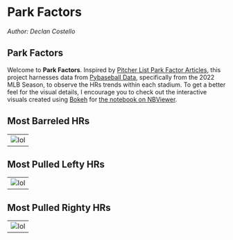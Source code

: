 # **Park Factors**
*Author: Declan Costello*

## **Park Factors**

Welcome to **Park Factors**. Inspired by [Pitcher List Park Factor Articles](https://www.pitcherlist.com/going-deep-barrels-and-ballpark-factors/), this project harnesses data from  [Pybaseball Data](https://github.com/jldbc/pybaseball), specifically from the 2022 MLB Season, to observe the HRs trends within each stadium. To get a better feel for the visual details, I encourage you to check out the interactive visuals created using [Bokeh](http://bokeh.org/) for [the notebook on NBViewer](https://nbviewer.org/github/dec1costello/Baseball/blob/main/Stadiums/Park-Factors.ipynb). 

## **Most Barreled HRs**

<table>
<tbody>
  <tr>
    <td>  
        <img src="https://github.com/dec1costello/Baseball/assets/79241861/dd321db6-c101-4e05-9e83-d323ce15c4a9" alt="lol" />
    </td>
</tr>
</tbody>
</table>

## **Most Pulled Lefty HRs**

<table>
<tbody>
  <tr>
    <td>  
        <img src="https://github.com/dec1costello/Baseball/assets/79241861/a13fdf07-2eaa-4d36-bb05-303b1c83ba6e" alt="lol" />
    </td>
</tr>
</tbody>
</table>

## **Most Pulled Righty HRs**

<table>
<tbody>
  <tr>
    <td>  
        <img src="https://github.com/dec1costello/Baseball/assets/79241861/4f444a3e-b360-4da2-bb71-373a54aba637" alt="lol" />
    </td>
</tr>
</tbody>
</table>
